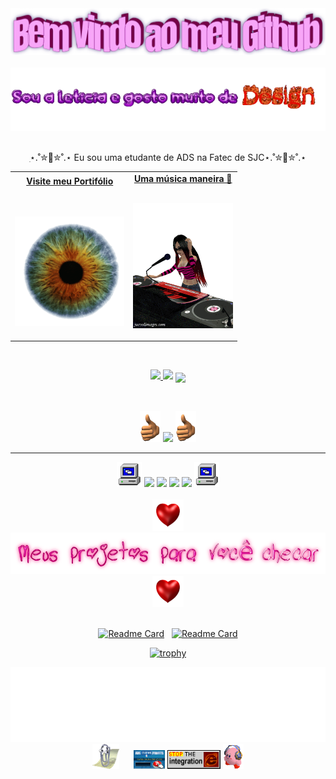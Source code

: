 
<div align="center">
    
  <img src="Imagens/Bem vindo.png" style="max-width: 100%;" alt="Bem vindes!!!" />
  <br />  
  <br />
  <img height="" alt="Sou a Leti e graphic design is my passion" src="Imagens/oiiiii.gif"/>
  <br />
  <br />
  <p>
       ִ⋆.˚✮🐇✮˚.⋆ Eu sou uma etudante de ADS na Fatec de SJC⋆.˚✮🐇✮˚.⋆ 
  </p> 
</div>


<table width="100%" align="center">
<tr>
<td align="center">
  <a href="https://leti-10.github.io">
    <strong>Visite meu Portifólio</strong>
    <br />
    <br />
    <br />
    <p>
      <img alt="Globe" height="175" src="Imagens/6deb.gif">
    </a>
  </p>
</td>

<td align="center">
  <a href="https://youtu.be/fTH71AAxXmM?si=SqkioWTDnWLfReTo">
    <strong>Uma música maneira 🤘</strong>
    <br />
    <br />
    <p>
      <img height="200" alt="Music" src="Imagens/156V.gif">
    </a>
  </p>
</td>
</tr>
</table>

<span>&nbsp;&nbsp;&nbsp;&nbsp;</span>  

<div align="center">
  <a href="https://github.com/LeticiaLopes">
    <img height="180em" src="https://github-readme-stats.vercel.app/api?username=Leti-10&show_icons=true&theme=aura&include_all_commits=true&count_private=true"/>
  </a>
  <img height="180em" src="https://github-readme-stats.vercel.app/api/top-langs/?username=Leti-10&layout=compact&langs_count=7&theme=aura"/>
  <img align="center" src="https://github-readme-streak-stats.herokuapp.com/?user=Leti-10&theme=aura">
</div>

<span>&nbsp;&nbsp;&nbsp;&nbsp;</span>  

<div align="center">
  <img src="Imagens/3nRF.gif" height="50"/>
  <img src="https://go-skill-icons.vercel.app/api/icons?i=python,html,canva,css,figma,git,github,idea,java,jira,excel,ollama,maven,jax,mysql,apache,discord,powershell,lucidchart,opera" height="80"/>
  <img src="Imagens/3nRF.gif" height="50"/>
</div>

---

<div style="display: inline_block;" align="center">
  <img src="Imagens/MXfm.gif" alt="pc" height='40'/>
  <a href="(https://www.instagram.com/leticia_e_lopes?igsh=ZDVhZ3JyY25jeXZs)" target="_blank"><img src="https://img.shields.io/badge/-Instagram-%23E4405F?style=for-the-badge&logo=instagram&logoColor=white" target="_blank"></a>
  <a href = "mailto:leti.oli.lopes@gmail.com"><img src="https://img.shields.io/badge/-Gmail-%23333?style=for-the-badge&logo=gmail&logoColor=white" target="_blank"></a>
  <a href="https://www.linkedin.com/in/leticia-lopes-037737325/" target="_blank"><img src="https://img.shields.io/badge/-LinkedIn-%230077B5?style=for-the-badge&logo=linkedin&logoColor=white" target="_blank"></a>
  <a href="https://github.com/Leti-10/leti-10.github.io/blob/main/imagens/Currículo1.pdf"><img src="https://img.shields.io/badge/Curr%C3%ADculo-990000?style=for-the-badge&logoSize=auto" target="_blank"></a>

    
  <img src="Imagens/MXfm.gif" alt="pc" height='40'/>
  <br><br>

  <div align="center">
      
  <img src="Imagens/6nr.gif" height="50"/>
  <br />
  <img src="Imagens/projetos.png" alt="projetos!!!!!!!!"/>
  <br />
  <img src="Imagens/6nr.gif" height="50"/>
  <br />
  <br />
  
      
[![Readme Card](https://github-readme-stats.vercel.app/api/pin/?username=SPACELINE-API&repo=Metodologia-Scrum&theme=aura)](https://github.com/SPACELINE-API/Metodologia-Scrum) &nbsp;  [![Readme Card](https://github-readme-stats.vercel.app/api/pin/?username=SPACELINE-API&repo=API_Semestre2&theme=aura)](https://github.com/SPACELINE-API/API_Semestre2)
   <div/>

   <div align="center">
       
[![trophy](https://github-profile-trophy.vercel.app/?username=Leti-10&theme=radical)](https://github.com/Leti-10/Leti-10)
       
   </div>



<div align="center">
  <img height="120" alt="Thanks for visiting me" width="100%" src="Imagens/tchauuuu.gif" />
  <br />  

  <img src="Imagens/1zfr.gif" alt="clippy!!!!" height='40'/>
  <span>&nbsp;&nbsp;&nbsp;&nbsp;</span>  
  <img src="Imagens/IfAi.gif" alt="ad" height="30" />
  <img src="Imagens/WgiA.gif" alt="Microsoft Internet Explorer" height='30' />
  <img src="Imagens/45RT.gif" alt="kirby" height="40" />
  
</div>
